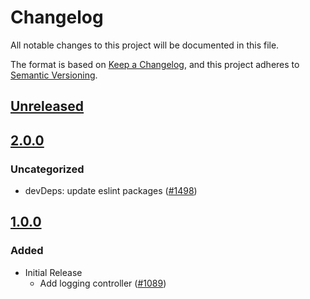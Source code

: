 # Changelog
All notable changes to this project will be documented in this file.

The format is based on [Keep a Changelog](https://keepachangelog.com/en/1.0.0/),
and this project adheres to [Semantic Versioning](https://semver.org/spec/v2.0.0.html).

## [Unreleased]

## [2.0.0]
### Uncategorized
- devDeps: update eslint packages ([#1498](https://github.com/MetaMask/core/pull/1498))

## [1.0.0]
### Added
- Initial Release
  - Add logging controller ([#1089](https://github.com/MetaMask/core.git/pull/1089))

[Unreleased]: https://github.com/MetaMask/core/compare/@metamask/logging-controller@2.0.0...HEAD
[2.0.0]: https://github.com/MetaMask/core/compare/@metamask/logging-controller@1.0.0...@metamask/logging-controller@2.0.0
[1.0.0]: https://github.com/MetaMask/core/releases/tag/@metamask/logging-controller@1.0.0
